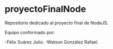 # proyectoFinalNode
Repositorio dedicado al proyecto final de NodeJS.

Equipo conformado por:

-Félix Suárez Julio.
-Watson González Rafael.
